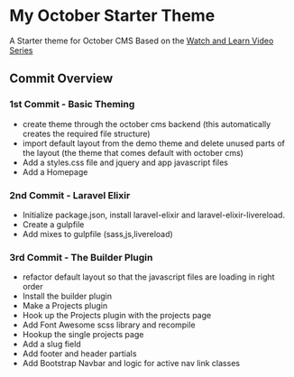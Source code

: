 # My October Starter Theme

A Starter theme for October CMS Based on the [Watch and Learn Video Series](https://watch-learn.com/series/making-websites-with-october-cms)

## Commit Overview

### 1st Commit - Basic Theming 

- create theme through the october cms backend (this automatically creates the required file structure)
- import default layout from the demo theme and delete unused parts of the layout (the theme that comes default with october cms)
- Add a styles.css file and jquery and app javascript files
- Add a Homepage 

### 2nd Commit - Laravel Elixir

- Initialize package.json, install laravel-elixir and laravel-elixir-livereload. 
- Create a gulpfile
- Add mixes to gulpfile (sass,js,livereload)

### 3rd Commit - The Builder Plugin

- refactor default layout so that the javascript files are loading in right order 
- Install the builder plugin 
- Make a Projects plugin 
- Hook up the Projects plugin with the projects page
- Add Font Awesome scss library and recompile
- Hookup the single projects page
- Add a slug field
- Add footer and header partials
- Add Bootstrap Navbar and logic for active nav link classes


